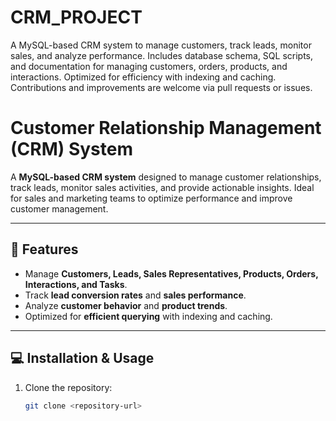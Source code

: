 # CRM_PROJECT
A MySQL-based CRM system to manage customers, track leads, monitor sales, and analyze performance. Includes database schema, SQL scripts, and documentation for managing customers, orders, products, and interactions. Optimized for efficiency with indexing and caching. Contributions and improvements are welcome via pull requests or issues.
# Customer Relationship Management (CRM) System

A **MySQL-based CRM system** designed to manage customer relationships, track leads, monitor sales activities, and provide actionable insights. Ideal for sales and marketing teams to optimize performance and improve customer management.

---

## 📂 Features

- Manage **Customers, Leads, Sales Representatives, Products, Orders, Interactions, and Tasks**.
- Track **lead conversion rates** and **sales performance**.
- Analyze **customer behavior** and **product trends**.
- Optimized for **efficient querying** with indexing and caching.

---

## 💻 Installation & Usage

1. Clone the repository:
   ```bash
   git clone <repository-url>
